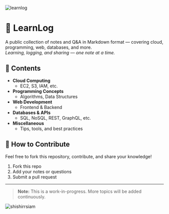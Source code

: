 <p align="left"> <img src="https://komarev.com/ghpvc/?username=learnlog&label=Repository%20Views&color=0e75b6&style=flat" alt="learnlog" /> </p>



# 📘 LearnLog

A public collection of notes and Q&A in Markdown format — covering cloud, programming, web, databases, and more.  
_Learning, logging, and sharing — one note at a time._


## 🚀 Contents

- **Cloud Computing**
  - EC2, S3, IAM, etc.
- **Programming Concepts**
  - Algorithms, Data Structures
- **Web Development**
  - Frontend & Backend
- **Databases & APIs**
  - SQL, NoSQL, REST, GraphQL, etc.
- **Miscellaneous**
  - Tips, tools, and best practices

## 📄 How to Contribute

Feel free to fork this repository, contribute, and share your knowledge!

1. Fork this repo
2. Add your notes or questions
3. Submit a pull request

---

> **Note:** This is a work-in-progress. More topics will be added continuously.

<p align="left"> <img src="https://komarev.com/ghpvc/?username=shishirrsiam&label=Profile%20views&color=0e75b6&style=flat" alt="shishirrsiam" /> </p>

